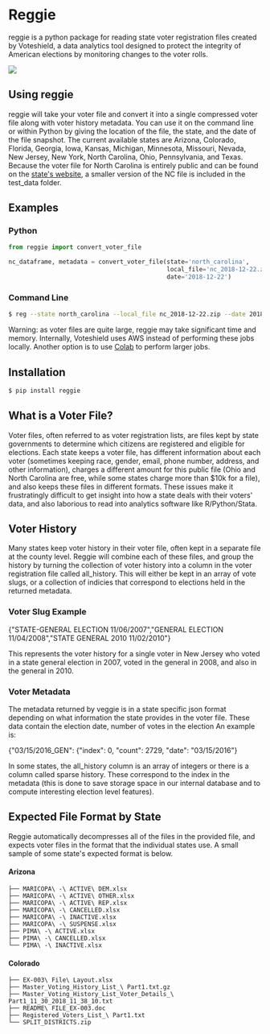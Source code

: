# Reggie

reggie is a python package for reading state voter registration files created by Voteshield, a data analytics tool designed to protect the integrity of American elections by monitoring changes to the voter rolls.

![](reggie_example.gif)

## Using reggie

reggie will take your voter file and convert it into a single compressed voter file along with voter history metadata. You can use it on the command line or within Python by giving the location of the file, the state, and the date of the file snapshot. The current available states are Arizona, Colorado, Florida, Georgia, Iowa, Kansas, Michigan, Minnesota, Missouri, Nevada, New Jersey, New York, North Carolina, Ohio, Pennsylvania, and Texas. Because the voter file for North Carolina is entirely public and can be found on the [state's website](https://dl.ncsbe.gov/index.html?prefix=data/), a smaller version of the NC file is included in the test_data folder. 

## Examples

### Python
```python
from reggie import convert_voter_file

nc_dataframe, metadata = convert_voter_file(state='north_carolina',
                                            local_file='nc_2018-12-22.zip',
                                            date='2018-12-22')
```
### Command Line
```bash
$ reg --state north_carolina --local_file nc_2018-12-22.zip --date 2018-12-22

```

Warning: as voter files are quite large, reggie may take significant time and memory. Internally, Voteshield uses AWS instead of performing these jobs locally. Another option is to use [Colab](https://colab.research.google.com/) to perform larger jobs. 



## Installation 

```bash
$ pip install reggie
```


## What is a Voter File?

Voter files, often referred to as voter registration lists, are files kept by state governments to determine which citizens are registered and eligible for elections. Each state keeps a voter file, has different information about each voter (sometimes keeping race, gender, email, phone number, address, and other information), charges a different amount for this public file (Ohio and North Carolina are free, while some states charge more than $10k for a file), and also keeps these files in different formats. These issues make it frustratingly difficult to get insight into how a state deals with their voters' data, and also laborious to read into analytics software like R/Python/Stata. 

## Voter History

Many states keep voter history in their voter file, often kept in a separate file at the county level. Reggie will combine each of these files, and group the history by turning the collection of voter history into a column in the voter registration file called all_history. This will either be kept in an array of vote slugs, or a collection of indicies that correspond to elections held in the returned metadata.  

### Voter Slug Example

{"STATE-GENERAL ELECTION 11/06/2007","GENERAL ELECTION 11/04/2008","STATE GENERAL 2010 11/02/2010"}  

This represents the voter history for a single voter in New Jersey who voted in a state general election in 2007, voted in the general in 2008, and also in the general in 2010. 

### Voter Metadata

The metadata returned by veggie is in a state specific json format depending on what information the state provides in the voter file. These data contain the election date, number of votes in the election An example is:

{\"03/15/2016_GEN\": {\"index\": 0, \"count\": 2729, \"date\": \"03/15/2016\"}

In some states, the all_history column is an array of integers or there is a column called sparse history. These correspond to the index in the metadata (this is done to save storage space in our internal database and to compute interesting election level features).


## Expected File Format by State

Reggie automatically decompresses all of the files in the provided file, and expects voter files in the format that the individual states use. A small sample of some state's expected format is below. 

#### Arizona

```
├── MARICOPA\ -\ ACTIVE\ DEM.xlsx
├── MARICOPA\ -\ ACTIVE\ OTHER.xlsx
├── MARICOPA\ -\ ACTIVE\ REP.xlsx
├── MARICOPA\ -\ CANCELLED.xlsx
├── MARICOPA\ -\ INACTIVE.xlsx
├── MARICOPA\ -\ SUSPENSE.xlsx
├── PIMA\ -\ ACTIVE.xlsx
├── PIMA\ -\ CANCELLED.xlsx
└── PIMA\ -\ INACTIVE.xlsx
```

#### Colorado

```
├── EX-003\ File\ Layout.xlsx
├── Master_Voting_History_List_\ Part1.txt.gz
├── Master_Voting_History_List_Voter_Details_\ Part1_11_30_2018_11_38_10.txt
├── README\ FILE_EX-003.doc
├── Registered_Voters_List_\ Part1.txt
└── SPLIT_DISTRICTS.zip
```

